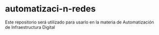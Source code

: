 # automatizaci-n-redes
Este repositorio será utilizado para usarlo en la materia de Automatización de Infraestructura Digital
